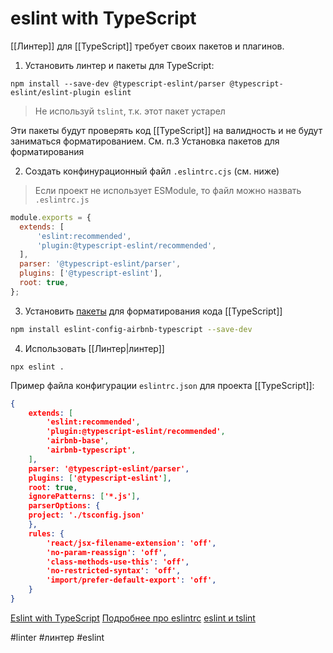# eslint with TypeScript
[[Линтер]] для [[TypeScript]] требует своих пакетов и плагинов.

1. Установить линтер и пакеты для TypeScript:
```
npm install --save-dev @typescript-eslint/parser @typescript-eslint/eslint-plugin eslint
```

>Не используй `tslint`, т.к. этот пакет устарел

Эти пакеты будут проверять код [[TypeScript]] на валидность и не будут заниматься форматированием. См. п.3 Установка пакетов для форматирования

2. Создать конфинурационный файл `.eslintrc.cjs` (см. ниже)

>Если проект не использует ESModule, то файл можно назвать  `.eslintrc.js`

```js
module.exports = {
  extends: [
	  'eslint:recommended', 
	  'plugin:@typescript-eslint/recommended',
  ],
  parser: '@typescript-eslint/parser',
  plugins: ['@typescript-eslint'],
  root: true,
};
```


3. Установить [пакеты](https://www.npmjs.com/package/eslint-config-airbnb-typescript) для форматирования кода [[TypeScript]]

```bash
npm install eslint-config-airbnb-typescript --save-dev
```



4. Использовать [[Линтер|линтер]]
```
npx eslint .
```


Пример файла конфигурации `eslintrc.json` для проекта [[TypeScript]]:

```json
{
	extends: [
		'eslint:recommended',
		'plugin:@typescript-eslint/recommended',
		'airbnb-base',
		'airbnb-typescript',
	],
	parser: '@typescript-eslint/parser',
	plugins: ['@typescript-eslint'],
	root: true,
	ignorePatterns: ['*.js'],
	parserOptions: {
	project: './tsconfig.json'
	},
	rules: {
		'react/jsx-filename-extension': 'off',
		'no-param-reassign': 'off',
		'class-methods-use-this': 'off',
		'no-restricted-syntax': 'off',
		'import/prefer-default-export': 'off',
	}
}
```


[Eslint with TypeScript](https://typescript-eslint.io/docs/)
[Подробнее про eslintrc](https://eslint.org/docs/latest/user-guide/configuring/configuration-files)
[eslint и tslint](https://khalilstemmler.com/blogs/typescript/eslint-for-typescript/)

#linter #линтер #eslint